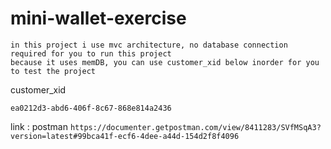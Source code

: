# mini-wallet-exercise

```
in this project i use mvc architecture, no database connection required for you to run this project
because it uses memDB, you can use customer_xid below inorder for you to test the project
```
customer_xid
```
ea0212d3-abd6-406f-8c67-868e814a2436
```
link : postman `https://documenter.getpostman.com/view/8411283/SVfMSqA3?version=latest#99bca41f-ecf6-4dee-a44d-154d2f8f4096`